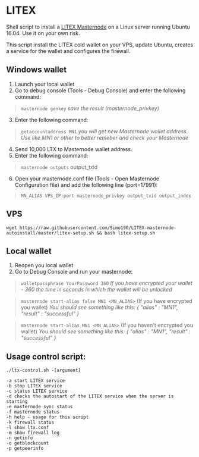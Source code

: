 # LITEX

Shell script to install a [LITEX Masternode](https://litexcoin.online) on a Linux server running Ubuntu 16.04. Use it on your own risk.

This script install the LITEX cold wallet on your VPS, update Ubuntu, creates a service for the wallet and configures the firewall.

## Windows wallet

1. Launch your local wallet
2. Go to debug console (Tools - Debug Console) and enter the following command:

> `masternode genkey` *save the result (masternode_privkey)*

3. Enter the following command: 

> `getaccountaddress MN1` *you will get new Masternode wallet address. Use like MN1 or other to better remeber and check your Masternode*

4. Send 10,000 LTX to Masternode wallet address.
5. Enter the following command: 

> `masternode outputs` output_txid

6. Open your masternode.conf file (Tools - Open Masternode Configuration file) and add the following line (port=17991):

> `MN_ALIAS VPS_IP:port masternode_privkey output_txid output_index`

## VPS

```
wget https://raw.githubusercontent.com/Simo190/LITEX-masternode-autoinstall/master/litex-setup.sh && bash litex-setup.sh
```

## Local wallet

1. Reopen you local wallet
2. Go to Debug Console and run your masternode:

> `walletpassphrase YourPassword 360` *If you have encrypted your wallet - 360 the time in seconds in which the wallet will be unlocked*

> `masternode start-alias false MN1 <MN_ALIAS>` (If you have encrypted you wallet) *You should see something like this: { "alias" : "MN1", "result" : "successful" }*

> `masternode start-alias MN1 <MN_ALIAS>` (If you haven't encrypted you wallet) *You should see something like this: { "alias" : "MN1", "result" : "successful" }*


## Usage control script:

```
./ltx-control.sh -[argument]

-a start LITEX service
-b stop LITEX service
-c status LITEX service
-d checks the autostart of the LITEX service when the server is starting
-e masternode sync status
-f masternode status
-h help - usage for this script
-k firewall status
-l show ltx.conf
-m show firewall log
-n getinfo
-o getblockcount
-p getpeerinfo
